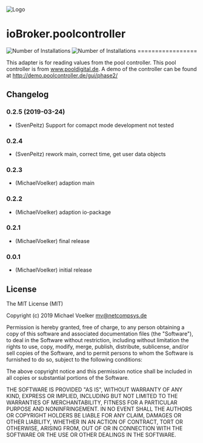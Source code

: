 ![Logo](admin/poolcontroller.png)
# ioBroker.poolcontroller
![Number of Installations](http://iobroker.live/badges/poolcontroller-installed.svg) ![Number of Installations](http://iobroker.live/badges/poolcontroller-stable.svg) =================

This adapter is for reading values ​​from the pool controller. This pool controller is from www.pooldigital.de.
A demo of the controller can be found at http://demo.poolcontroller.de/gui/phase2/
## Changelog
### 0.2.5 (2019-03-24)
* (SvenPeitz) Support for comapct mode development not tested
### 0.2.4
* (SvenPeitz) rework main, correct time, get user data objects
### 0.2.3
* (MichaelVoelker) adaption main
### 0.2.2
* (MichaelVoelker) adaption io-package
### 0.2.1
* (MichaelVoelker) final release
### 0.0.1
* (MichaelVoelker) initial release

## License
The MIT License (MIT)

Copyright (c) 2019 Michael Voelker <mv@netcompsys.de>

Permission is hereby granted, free of charge, to any person obtaining a copy
of this software and associated documentation files (the "Software"), to deal
in the Software without restriction, including without limitation the rights
to use, copy, modify, merge, publish, distribute, sublicense, and/or sell
copies of the Software, and to permit persons to whom the Software is
furnished to do so, subject to the following conditions:

The above copyright notice and this permission notice shall be included in
all copies or substantial portions of the Software.

THE SOFTWARE IS PROVIDED "AS IS", WITHOUT WARRANTY OF ANY KIND, EXPRESS OR
IMPLIED, INCLUDING BUT NOT LIMITED TO THE WARRANTIES OF MERCHANTABILITY,
FITNESS FOR A PARTICULAR PURPOSE AND NONINFRINGEMENT. IN NO EVENT SHALL THE
AUTHORS OR COPYRIGHT HOLDERS BE LIABLE FOR ANY CLAIM, DAMAGES OR OTHER
LIABILITY, WHETHER IN AN ACTION OF CONTRACT, TORT OR OTHERWISE, ARISING FROM,
OUT OF OR IN CONNECTION WITH THE SOFTWARE OR THE USE OR OTHER DEALINGS IN
THE SOFTWARE.
